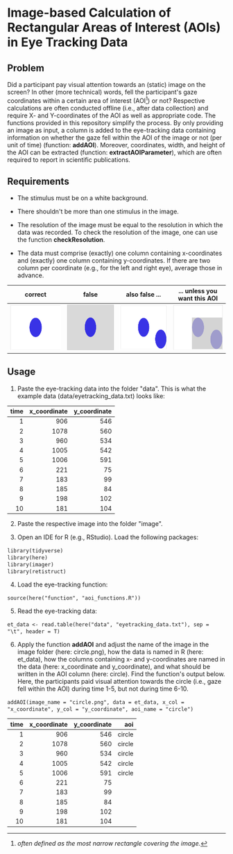 


# Image-based Calculation of Rectangular Areas of Interest (AOIs) in Eye Tracking Data

## Problem

Did a participant pay visual attention towards an (static) image on the screen? In other (more technical) words, fell the participant's gaze coordinates within a certain area of interest (AOI[^readme-1]) or not? Respective calculations are often conducted offline (i.e., after data collection) and require X- and Y-coordinates of the AOI as well as appropriate code. The functions provided in this repository simplify the process. By only providing an image as input, a column is added to the eye-tracking data containing information on whether the gaze fell within the AOI of the image or not (per unit of time) (function: **addAOI**). Moreover, coordinates, width, and height of the AOI can be extracted (function: **extractAOIParameter**), which are often required to report in scientific publications.

[^readme-1]: *often defined as the most narrow rectangle covering the image.*

## Requirements

-   The stimulus must be on a white background.

-   There shouldn't be more than one stimulus in the image.

-   The resolution of the image must be equal to the resolution in which the data was recorded. To check the resolution of the image, one can use the function **checkResolution**.

-   The data must comprise (exactly) one column containing x-coordinates and (exactly) one column containing y-coordinates. If there are two column per coordinate (e.g., for the left and right eye), average those in advance. 

| **correct** | **false** | **also false ...** | **... unless you want this AOI** |
|:-----------:|:---------:|:-------------:|:--------------------------------:|
| <img src="image/circle_correct.png" width="186" height="105"> | <img src="image/circle_false_3.png" width="186" height="105"> | <img src="image/circle_false_1.png" width="186" height="105"> | <img src="image/circle_false_2.png" width="186" height="105"> |


## Usage

1.  Paste the eye-tracking data into the folder "data". This is what the example data (data/eyetracking_data.txt) looks like:

| **time** | **x_coordinate** | **y_coordinate** |
|---------:|-----------------:|-----------------:|
|        1 |              906 |              546 |
|        2 |             1078 |              560 |
|        3 |              960 |              534 |
|        4 |             1005 |              542 |
|        5 |             1006 |              591 |
|        6 |              221 |               75 |
|        7 |              183 |               99 |
|        8 |              185 |               84 |
|        9 |              198 |              102 |
|       10 |              181 |              104 |


2.  Paste the respective image into the folder "image".

3.  Open an IDE for R (e.g., RStudio). Load the following packages:

```
library(tidyverse)
library(here)
library(imager)
library(retistruct)
```

4.  Load the eye-tracking function:

```
source(here("function", "aoi_functions.R"))
```

5.  Read the eye-tracking data:

```
et_data <- read.table(here("data", "eyetracking_data.txt"), sep = "\t", header = T)
```

6.  Apply the function **addAOI** and adjust the name of the image in the image folder (here: circle.png), how the data is named in R (here: et_data), how the columns containing x- and y-coordinates are named in the data (here: x_coordinate and y_coordinate), and what should be written in the AOI column (here: circle). Find the function's output below. Here, the participants paid visual attention towards the circle (i.e., gaze fell within the AOI) during time 1-5, but not during time 6-10.

```
addAOI(image_name = "circle.png", data = et_data, x_col = "x_coordinate", y_col = "y_coordinate", aoi_name = "circle") 
```

| **time** | **x_coordinate** | **y_coordinate** | **aoi** |
|---------:|-----------------:|-----------------:|--------:|
|        1 |              906 |              546 |  circle |
|        2 |             1078 |              560 |  circle |
|        3 |              960 |              534 |  circle |
|        4 |             1005 |              542 |  circle |
|        5 |             1006 |              591 |  circle |
|        6 |              221 |               75 |    <NA> |
|        7 |              183 |               99 |    <NA> |
|        8 |              185 |               84 |    <NA> |
|        9 |              198 |              102 |    <NA> |
|       10 |              181 |              104 |    <NA> |
